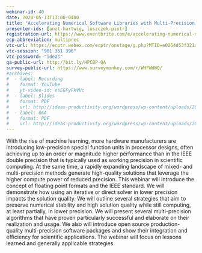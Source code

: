 ```yaml
---
webinar-id: 40
date: 2020-05-13T13:00-0400
title: "Accelerating Numerical Software Libraries with Multi-Precision Algorithms"
presenter-ids: [anzt-hartwig, luszczek-piotr]
registration-url: https://www.eventbrite.com/e/accelerating-numerical-software-libraries-with-multi-precision-algorithms-tickets-102390859818
ecp-abbreviation: multiprec
vtc-url: https://ecptr.webex.com/ecptr/onstage/g.php?MTID=e0254d53f321a359f5b7cd34dc0fe0da9
vtc-session: "901 351 396"
vtc-password: "ideas"
qa-public-url: http://bit.ly/HPCBP-QA
survey-public-url: https://www.surveymonkey.com/r/WHFWHWQ/
#archives:
#  - label: Recording
#    format: YouTube
#    yt-video-id: esEGFyFkVUc
#  - label: Slides
#    format: PDF
#    url: http://ideas-productivity.org/wordpress/wp-content/uploads/2020/01/webinar036-exaalt.pdf
#  - label: Q&A
#    format: PDF
#    url: http://ideas-productivity.org/wordpress/wp-content/uploads/2020/01/webinar036-exaalt-qa.pdf
---
```

With the rise of machine learning, more hardware manufacturers are introducing low-precision special function units in processor designs, often achieving up to an order or magnitude higher performance than in the IEEE double precision that is typically used as working precision in scientific computing. At the same time, a rapidly expanding landscape of mixed- and multi-precision methods generate high-quality solutions that leverage the higher compute power of reduced precision. This webinar will introduce the concept of floating point formats and the IEEE standard. We will demonstrate how using an iterative or direct solver in lower precision impacts the solution quality. We will outline several strategies that aim to preserve numerical stability and high solution quality while still computing, at least partially, in lower precision. We will present several multi-precision algorithms that have proven particularly successful and elaborate on their realization and usage. We also will introduce open source production-quality multi-precision software packages and show their integration and efficiency for scientific applications. The webinar will focus on lessons learned and generally applicable strategies. 
